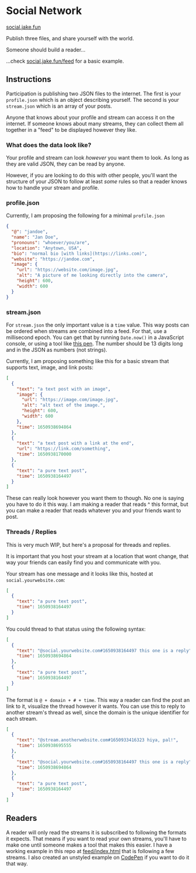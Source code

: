 # Social Network

[social.jake.fun](https://social.jake.fun)

Publish three files, and share yourself with the world.

Someone should build a reader...

...check [social.jake.fun/feed](https://social.jake.fun/feed) for a basic example.

## Instructions

Participation is publishing two JSON files to the internet.
The first is your `profile.json` which is an object describing yourself.
The second is your `stream.json` which is an array of your posts.

Anyone that knows about your profile and stream can access it on the internet.
If someone knows about many streams, they can collect them all together in a "feed" to be displayed however they like.

### What does the data look like?

Your profile and stream can look _however_ you want them to look. As long as they are valid JSON, they can be read by anyone.

However, if you are looking to do this with other people, you'll want the structure of your JSON to follow at least _some_ rules so that a reader knows how to handle your stream and profile.

### profile.json

Currently, I am proposing the following for a minimal `profile.json`

```json
{
  "@": "jandoe",
  "name": "Jan Doe",
  "pronouns": "whoever/you/are",
  "location": "Anytown, USA",
  "bio": "normal bio [with links](https://links.com)",
  "website": "https://jandoe.com",
  "image": {
    "url": "https://website.com/image.jpg",
    "alt": "A picture of me looking directly into the camera",
    "height": 600,
    "width": 600
  }
}
```

### stream.json

For `stream.json` the only important value is a `time` value. This way posts can be ordered when streams are combined into a feed. For that, use a millisecond epoch. You can get that by running `Date.now()` in a JavaScript console, or using a tool like [this pen](https://codepen.io/jakealbaugh/full/dyJBjRL/81da056bf8cd9eaf0d58ca37f0bc78c7). The number should be 13 digits long and in the JSON as numbers (not strings).

Currently, I am proposing something like this for a basic stream that supports text, image, and link posts:

```json
[
  {
    "text": "a text post with an image",
    "image": {
      "url": "https://image.com/image.jpg",
      "alt": "alt text of the image.",
      "height": 600,
      "width": 600
    },
    "time": 1650938694864
  },
  {
    "text": "a text post with a link at the end",
    "url": "https://link.com/something",
    "time": 1650938170000
  },
  {
    "text": "a pure text post",
    "time": 1650938164497
  }
]
```

These can really look however you want them to though. No one is saying you have to do it this way. I am making a reader that reads ^ this format, but you can make a reader that reads whatever you and your friends want to post.

### Threads / Replies

This is very much WIP, but here's a proposal for threads and replies.

It is important that you host your stream at a location that wont change, that way your friends can easily find you and communicate with you.

Your stream has one message and it looks like this, hosted at `social.yourwebsite.com`:

```json
[
  {
    "text": "a pure text post",
    "time": 1650938164497
  }
]
```

You could thread to that status using the following syntax:

```json
[
  {
    "text": "@social.yourwebsite.com#1650938164497 this one is a reply",
    "time": 1650938694864
  },
  {
    "text": "a pure text post",
    "time": 1650938164497
  }
]
```

The format is `@ + domain + # + time`. This way a reader can find the post an link to it, visualize the thread however it wants. You can use this to reply to another stream's thread as well, since the domain is the unique identifier for each stream.

```json
[
  {
    "text": "@stream.anotherwebsite.com#1650933416323 hiya, pal!",
    "time": 1650938695555
  },
  {
    "text": "@social.yourwebsite.com#1650938164497 this one is a reply",
    "time": 1650938694864
  },
  {
    "text": "a pure text post",
    "time": 1650938164497
  }
]
```

## Readers

A reader will only read the streams it is subscribed to following the formats it expects. That means if you want to read your own streams, you'll have to make one until someone makes a tool that makes this easier. I have a working example in this repo at [feed/index.html](feed/index.html) that is following a few streams. I also created an unstyled example on [CodePen](https://codepen.io/jakealbaugh/pen/abEgGQd/f7c9f5c6d2c5ac7d0ef29b433b6a2e0c) if you want to do it that way.
